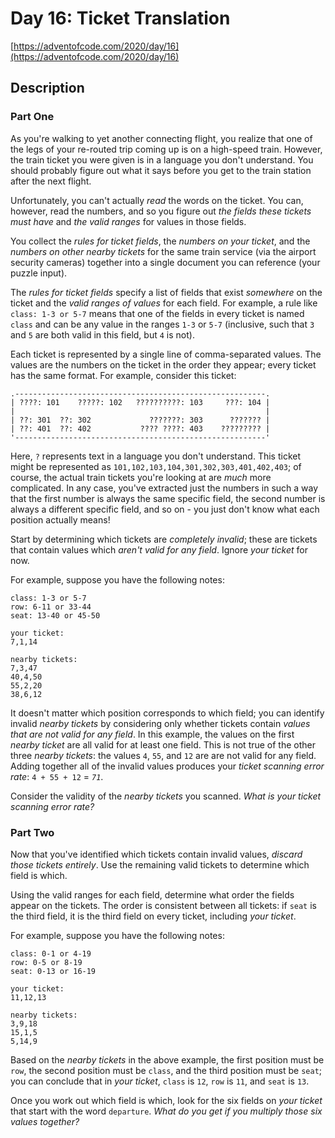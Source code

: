 # Day 16: Ticket Translation

[https://adventofcode.com/2020/day/16](https://adventofcode.com/2020/day/16)

## Description

### Part One

As you're walking to yet another connecting flight, you realize that one of the legs of your re-routed trip coming up is on a high-speed train. However, the train ticket you were given is in a language you don't understand. You should probably figure out what it says before you get to the train station after the next flight.

Unfortunately, you <span title="This actually happened to me once, but I solved it by just asking someone.">can't actually <em>read</em> the words on the ticket</span>. You can, however, read the numbers, and so you figure out _the fields these tickets must have_ and _the valid ranges_ for values in those fields.

You collect the _rules for ticket fields_, the _numbers on your ticket_, and the _numbers on other nearby tickets_ for the same train service (via the airport security cameras) together into a single document you can reference (your puzzle input).

The _rules for ticket fields_ specify a list of fields that exist _somewhere_ on the ticket and the _valid ranges of values_ for each field. For example, a rule like `class: 1-3 or 5-7` means that one of the fields in every ticket is named `class` and can be any value in the ranges `1-3` or `5-7` (inclusive, such that `3` and `5` are both valid in this field, but `4` is not).

Each ticket is represented by a single line of comma-separated values. The values are the numbers on the ticket in the order they appear; every ticket has the same format. For example, consider this ticket:

    .--------------------------------------------------------.
    | ????: 101    ?????: 102   ??????????: 103     ???: 104 |
    |                                                        |
    | ??: 301  ??: 302             ???????: 303      ??????? |
    | ??: 401  ??: 402           ???? ????: 403    ????????? |
    '--------------------------------------------------------'
    

Here, `?` represents text in a language you don't understand. This ticket might be represented as `101,102,103,104,301,302,303,401,402,403`; of course, the actual train tickets you're looking at are _much_ more complicated. In any case, you've extracted just the numbers in such a way that the first number is always the same specific field, the second number is always a different specific field, and so on - you just don't know what each position actually means!

Start by determining which tickets are _completely invalid_; these are tickets that contain values which _aren't valid for any field_. Ignore _your ticket_ for now.

For example, suppose you have the following notes:

    class: 1-3 or 5-7
    row: 6-11 or 33-44
    seat: 13-40 or 45-50
    
    your ticket:
    7,1,14
    
    nearby tickets:
    7,3,47
    40,4,50
    55,2,20
    38,6,12
    

It doesn't matter which position corresponds to which field; you can identify invalid _nearby tickets_ by considering only whether tickets contain _values that are not valid for any field_. In this example, the values on the first _nearby ticket_ are all valid for at least one field. This is not true of the other three _nearby tickets_: the values `4`, `55`, and `12` are are not valid for any field. Adding together all of the invalid values produces your _ticket scanning error rate_: `4 + 55 + 12` = _`71`_.

Consider the validity of the _nearby tickets_ you scanned. _What is your ticket scanning error rate?_

### Part Two

Now that you've identified which tickets contain invalid values, _discard those tickets entirely_. Use the remaining valid tickets to determine which field is which.

Using the valid ranges for each field, determine what order the fields appear on the tickets. The order is consistent between all tickets: if `seat` is the third field, it is the third field on every ticket, including _your ticket_.

For example, suppose you have the following notes:

    class: 0-1 or 4-19
    row: 0-5 or 8-19
    seat: 0-13 or 16-19
    
    your ticket:
    11,12,13
    
    nearby tickets:
    3,9,18
    15,1,5
    5,14,9
    

Based on the _nearby tickets_ in the above example, the first position must be `row`, the second position must be `class`, and the third position must be `seat`; you can conclude that in _your ticket_, `class` is `12`, `row` is `11`, and `seat` is `13`.

Once you work out which field is which, look for the six fields on _your ticket_ that start with the word `departure`. _What do you get if you multiply those six values together?_
